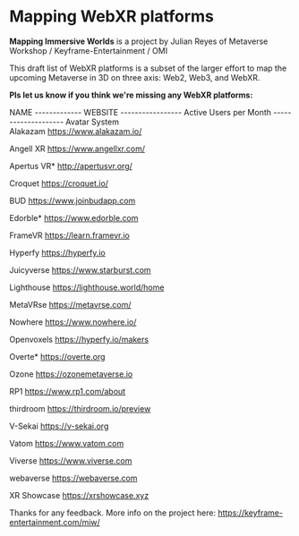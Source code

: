 # Mapping WebXR platforms

**Mapping Immersive Worlds** is a project by Julian Reyes of Metaverse Workshop / Keyframe-Entertainment / OMI

This draft list of WebXR platforms is a subset of the larger effort to map the upcoming Metaverse in 3D on three axis: Web2, Web3, and WebXR.

**Pls let us know if you think we're missing any WebXR platforms:**

NAME        -------------  WEBSITE            -----------------           Active Users per Month   --------------------   Avatar System  
Alakazam    	https://www.alakazam.io/

Angell XR     https://www.angellxr.com/

Apertus VR* 	http://apertusvr.org/

Croquet       https://croquet.io/

BUD         	https://www.joinbudapp.com

Edorble*	    https://www.edorble.com

FrameVR	      https://learn.framevr.io

Hyperfy	    https://hyperfy.io

Juicyverse   https://www.starburst.com

Lighthouse	  https://lighthouse.world/home

MetaVRse https://metavrse.com/

Nowhere https://www.nowhere.io/

Openvoxels	  https://hyperfy.io/makers

Overte*       https://overte.org

Ozone https://ozonemetaverse.io

RP1	          https://www.rp1.com/about

thirdroom	    https://thirdroom.io/preview

V-Sekai	      https://v-sekai.org

Vatom	        https://www.vatom.com

Viverse	      https://www.viverse.com

webaverse	    https://webaverse.com

XR Showcase	  https://xrshowcase.xyz

Thanks for any feedback.
More info on the project here: https://keyframe-entertainment.com/miw/
